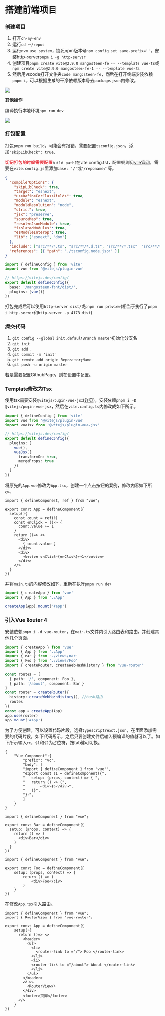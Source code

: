 # 搭建前端项目

### 创建项目
1. 打开`oh-my-env`
2. 运行`cd ～/repos`
3. 运行`nvm use system`，锁死npm版本号`npm config set save-prefix=''`，安装http-server`pnpm i -g http-server`
4. 创建项目`pnpm create vite@2.9.0 mangosteen-fe -- --template vue-ts`或`npm create vite@2.9.0 mangosteen-fe-1 -- --template vue-ts`
5. 然后用vscode打开文件夹`code mangosteen-fe`，然后在打开终端安装依赖`pnpm i`，可以根据生成的干净依赖版本号去`package.json`内修改。

![](https://cdn.nlark.com/yuque/0/2022/png/2749296/1659084651542-cbfe9824-bd08-4087-bdb5-4cbaa395d919.png)

**其他操作**

编译执行本地环境`npm run dev`

![](https://cdn.nlark.com/yuque/0/2022/png/2749296/1659085240399-d5feea77-0431-4d4e-ab77-781c30a70e58.png)

### 打包配置
打包`pnpm run build`，可能会有报错，需要配置`tsconfig.json`，添加`"skipLibCheck": true,`

**<font style="color:#E8323C;">切记打包的时候需要配置</font>**`build path`(在vite.config.ts)，配置规则见[vite官网](https://cn.vitejs.dev/guide/static-deploy.html#github-pages)，需要在`vite.config.js`里添加`base: '/'`或`'/reponame/'`等。

```json
{
  "compilerOptions": {
    "skipLibCheck": true, 
    "target": "esnext",
    "useDefineForClassFields": true,
    "module": "esnext",
    "moduleResolution": "node",
    "strict": true,
    "jsx": "preserve",
    "sourceMap": true,
    "resolveJsonModule": true,
    "isolatedModules": true,
    "esModuleInterop": true,
    "lib": ["esnext", "dom"]
  },
  "include": ["src/**/*.ts", "src/**/*.d.ts", "src/**/*.tsx", "src/**/*.vue"],
  "references": [{ "path": "./tsconfig.node.json" }]
}
```

```typescript
import { defineConfig } from 'vite'
import vue from '@vitejs/plugin-vue'

// https://vitejs.dev/config/
export default defineConfig({
  base: '/mangosteen-font/dist/',
  plugins: [vue()]
})
```

打包完成后可以使用`http-server dist/`或`pnpm run preview`(相当于执行了`pnpm i http-server`和`http-server -p 4173 dist`)

### 提交代码
1. `git config --global init.defaultBranch master`初始化分支名
2. `git init`
3. `git add .`
4. `git commit -m 'init'`
5. `git remote add origin RepositoryName`
6. `git push -u origin master`

若是需要配置GithubPage，则在设置中配置。

### Template修改为Tsx
使用tsx需要安装`@vitejs/pugin-vue-jsx`([详见](https://github.com/vitejs/vite/tree/main/packages/plugin-vue-jsx))，安装依赖`pnpm i -D @vitejs/pugin-vue-jsx`，然后在`vite.config.ts`内修改成如下所示。

```typescript
import { defineConfig } from 'vite'
import vue from '@vitejs/plugin-vue'
import vueJsx from '@vitejs/plugin-vue-jsx'

// https://vitejs.dev/config/
export default defineConfig({
  plugins: [
    vue(),
    vueJsx({
      transformOn: true,
      mergeProps: true
    })
  ]
})
```

将原先的`App.vue`修改为`App.tsx`，创建一个点击按钮的案例，修改内容如下所示。

```tsx
import { defineComponent, ref } from "vue";

export const App = defineComponent({
  setup(){
    const count = ref(0)
    const onClick = ()=> {
      count.value += 1
    }
    return ()=> <>
      <div>
        { count.value }
      </div>
      <div>
        <button onClick={onClick}>+1</button>
      </div>
    </>
  }
})
```

并将`main.ts`的内容修改如下，重新在执行`pnpm run dev`

```typescript
import { createApp } from 'vue'
import { App } from './App'

createApp(App).mount('#app')
```

### 引入Vue Router 4
安装依赖`pnpm i -d vue-router`，在`main.ts`文件内引入路由表和路由，并创建其他几个页面。

```typescript
import { createApp } from 'vue'
import { App } from './App'
import { Bar } from './views/Bar'
import { Foo } from './views/Foo'
import { createRouter, createWebHashHistory } from 'vue-router'

const routes = [
  { path: '/', component: Foo },
  { path: '/about', component: Bar }
]
const router = createRouter({
  history: createWebHashHistory(), //hash路由
  routes
})
const app = createApp(App)
app.use(router)
app.mount('#app')
```

为了方便创建，可以设置代码片段，选择`typescriptreact.json`，在里面添加需要的代码片段，如下代码所示，之后只要创建文件后输入预编译的值就可以了。如下所示输入`vc`，`$1`和`$2`为占位符，按tab键可切换。

```tsx
{
	"Vue Component":{ 
		"prefix": "vc",
		"body": [
		"import { defineComponent } from 'vue'",
		"export const $1 = defineComponent({",
    	"   setup: (props, context) => { ",
        "   return () => (",
        "       <div>$2</div>",
		"   )}",
		"})",
		]	
	}
}
```

```tsx
import { defineComponent } from "vue";

export const Bar = defineComponent({
  setup: (props, context) => {
    return () => (
      <div>Bar</div>
    )
  }
})
```

```tsx
import { defineComponent } from "vue";

export const Foo = defineComponent({
    setup: (props, context) => {
        return () => (
            <div>Foo</div>
        )
    }
})
```

在修改`App.tsx`引入路由。

```tsx
import { defineComponent } from "vue";
import { RouterView } from "vue-router";

export const App = defineComponent({
    setup(){
      return ()=> <>
        <header>
          <ul>
            <li>
              <router-link to ="/"> Foo </router-link>
            </li>
            <li>
            <router-link to ="/about"> About </router-link>
            </li>
          </ul>
        </header>
        <div>
          <RouterView/>
        </div>
        <footer>页脚</footer>
      </>
    }
})
```

